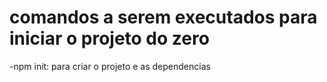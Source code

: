 # comandos a serem executados para iniciar o projeto do zero

-npm init:
para criar o projeto e as dependencias 
